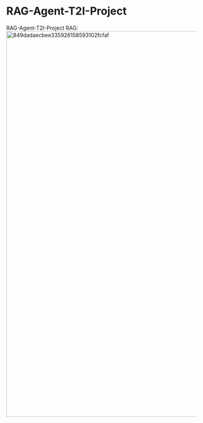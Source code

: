 # RAG-Agent-T2I-Project
RAG-Agent-T2I-Project
RAG:<img width="1920" height="1020" alt="849dadaecbee335926158593102fcfaf" src="https://github.com/user-attachments/assets/a9ea0f8e-4201-4926-b734-741a0d976ada" />
